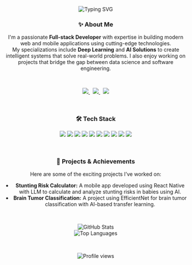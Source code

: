 <div align="center">

  <!-- Typing SVG Banner -->
  <img src="https://readme-typing-svg.herokuapp.com?font=Montserrat&weight=700&size=28&duration=3000&pause=1000&color=00ADB5&center=true&vCenter=true&width=600&lines=Hi+there!+I'm+Revando+👋;Welcome+to+my+GitHub+Universe!" alt="Typing SVG" />

  <br />

  <!-- About Me Section -->
  <h3>✨ About Me</h3>
  <p>
    I'm a passionate <strong>Full-stack Developer</strong> with expertise in building modern web and mobile applications using cutting-edge technologies.<br />
    My specializations include <strong>Deep Learning</strong> and <strong>AI Solutions</strong> to create intelligent systems that solve real-world problems. I also enjoy working on projects that bridge the gap between data science and software engineering.
  </p>

  <br />

  <!-- Social Media Links -->
  <p align="center">
    <a href="https://instagram.com/rvndars" target="_blank">
      <img src="https://img.shields.io/badge/Instagram-E4405F?style=for-the-badge&logo=instagram&logoColor=white" />
    </a>
    &nbsp;
    <a href="https://www.kaggle.com/revandoaruperes" target="_blank">
      <img src="https://img.shields.io/badge/Kaggle-20BEFF?style=for-the-badge&logo=kaggle&logoColor=white" />
    </a>
    &nbsp;
    <a href="https://www.linkedin.com/in/revando-aruperes-072723286/" target="_blank">
      <img src="https://img.shields.io/badge/LinkedIn-0077B5?style=for-the-badge&logo=linkedin&logoColor=white" />
    </a>
  </p>

  <br />

  <!-- Tech Stack Section -->
  <h3>🛠️ Tech Stack</h3>
  <p align="center">
    <img src="https://img.shields.io/badge/-JavaScript-F7DF1E?style=flat-square&logo=javascript&logoColor=black" />
    <img src="https://img.shields.io/badge/-TypeScript-3178C6?style=flat-square&logo=typescript&logoColor=white" />
    <img src="https://img.shields.io/badge/-React-61DAFB?style=flat-square&logo=react&logoColor=black" />
    <img src="https://img.shields.io/badge/-React_Native-61DAFB?style=flat-square&logo=react&logoColor=black" />
    <img src="https://img.shields.io/badge/-Express.js-000000?style=flat-square&logo=express&logoColor=white" />
    <img src="https://img.shields.io/badge/-Node.js-339933?style=flat-square&logo=node.js&logoColor=white" />
    <img src="https://img.shields.io/badge/-Flask-000000?style=flat-square&logo=flask&logoColor=white" />
    <img src="https://img.shields.io/badge/-Python-3776AB?style=flat-square&logo=python&logoColor=white" />
    <img src="https://img.shields.io/badge/-TensorFlow-FF6F00?style=flat-square&logo=tensorflow&logoColor=white" />
    <img src="https://img.shields.io/badge/-MongoDB-47A248?style=flat-square&logo=mongodb&logoColor=white" />
  </p>

  <br />

  <h3>🚀 Projects & Achievements</h3>
  <p>
    Here are some of the exciting projects I’ve worked on:
  </p>
  <ul>
    <li><strong>Stunting Risk Calculator:</strong> A mobile app developed using React Native with LLM to calculate and analyze stunting risks in babies using AI.</li>
    <li><strong>Brain Tumor Classification:</strong> A project using EfficientNet for brain tumor classification with AI-based transfer learning.</li>
  </ul>

  <br />

  <p align="center">
    <img src="https://github-readme-stats.vercel.app/api?username=Aruperes&show_icons=true&theme=tokyonight&hide_title=true&count_private=true&hide_rank=true" alt="GitHub Stats" />
    <br />
    <img src="https://github-readme-stats.vercel.app/api/top-langs/?username=Aruperes&layout=compact&theme=tokyonight&hide_title=true" alt="Top Languages" />
  </p>

  <br />

  <p align="center">
    <img src="https://komarev.com/ghpvc/?username=Aruperes&style=flat-square&color=blue" alt="Profile views" />
  </p>

</div>
